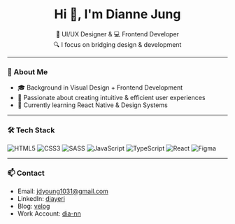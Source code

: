 <h1 align="center">Hi 👋, I'm Dianne Jung</h1>

<p align="center">
  🎨 UI/UX Designer & 💻 Frontend Developer<br>
  🔍 I focus on bridging design & development
</p>

---

### 🧩 About Me
- 🎓 Background in Visual Design + Frontend Development
- 🚀 Passionate about creating intuitive & efficient user experiences
- 🌱 Currently learning React Native & Design Systems

---

### 🛠️ Tech Stack
![HTML5](https://img.shields.io/badge/-HTML5-E34F26?logo=html5&logoColor=fff)
![CSS3](https://img.shields.io/badge/-CSS3-1572B6?logo=css3&logoColor=fff)
![SASS](https://img.shields.io/badge/-SASS-CC6699?logo=sass&logoColor=fff)
![JavaScript](https://img.shields.io/badge/-JavaScript-F7DF1E?logo=javascript&logoColor=000)
![TypeScript](https://img.shields.io/badge/-TypeScript-3178C6?logo=typescript&logoColor=fff)
![React](https://img.shields.io/badge/-React-61DAFB?logo=react&logoColor=000)
![Figma](https://img.shields.io/badge/-Figma-F24E1E?logo=figma&logoColor=fff)

---

### 📫 Contact
- Email: jdyoung1031@gmail.com
- LinkedIn: [diayeri](https://linkedin.com/in/diayeri)
- Blog: [velog](https://velog.io/@diayeri)
- Work Account: [dia-nn](https://github.com/dia-nn)
